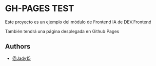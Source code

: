 
# GH-PAGES TEST

Este proyecto es un ejemplo del módulo de Frontend IA de DEV.Frontend

También tendrá una página desplegada en Github Pages


## Authors

- [@Jady15](https://www.github.com/Jady15)

